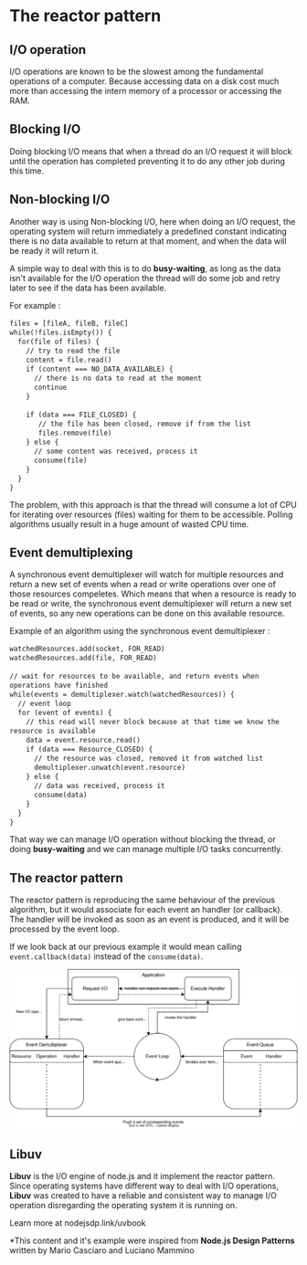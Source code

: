 # The reactor pattern

## I/O operation

I/O operations are known to be the slowest among the fundamental operations of a computer. Because accessing data on a disk cost much more than accessing the intern memory of a processor or accessing the RAM.

## Blocking I/O

Doing blocking I/O means that when a thread do an I/O request it will block until the operation has completed preventing it to do any other job during this time.

## Non-blocking I/O

Another way is using Non-blocking I/O, here when doing an I/O request, the operating system will return immediately a predefined constant indicating there is no data available to return at that moment, and when the data will be ready it will return it.

A simple way to deal with this is to do **busy-waiting**, as long as the data isn't available for the I/O operation the thread will do some job and retry later to see if the data has been available.

For example : 

```
files = [fileA, fileB, fileC]
while(!files.isEmpty()) {
  for(file of files) {
    // try to read the file
    content = file.read()
    if (content === NO_DATA_AVAILABLE) {
      // there is no data to read at the moment
      continue
    }
  
    if (data === FILE_CLOSED) {
       // the file has been closed, remove if from the list
       files.remove(file)
    } else {
      // some content was received, process it
      consume(file)
    }
  }
}
```

The problem, with this approach is that the thread will consume a lot of CPU for iterating over resources (files) waiting for them to be accessible. Polling algorithms usually result in a huge amount of wasted CPU time.


## Event demultiplexing

A synchronous event demultiplexer will watch for multiple resources and return a new set of events when a read or write operations over one of those resources compeletes.  Which means that when a resource is ready to be read or write, the synchronous event demultiplexer will return a new set of events, so any new operations can be done on this available resource.

Example of an algorithm using the synchronous event demultiplexer :

```
watchedResources.add(socket, FOR_READ)
watchedResources.add(file, FOR_READ)

// wait for resources to be available, and return events when operations have finished
while(events = demultiplexer.watch(watchedResources)) {
  // event loop
  for (event of events) {
    // this read will never block because at that time we know the resource is available
    data = event.resource.read()
    if (data === Resource_CLOSED) {
      // the resource was closed, removed it from watched list
      demultiplexer.unwatch(event.resource)    
    } else {
      // data was received, process it
      consume(data)
    }
  }
}
```

That way we can manage I/O operation without blocking the thread, or doing **busy-waiting** and we can manage multiple I/O tasks concurrently.

## The reactor pattern

The reactor pattern is reproducing the same behaviour of the previous algorithm, but it would associate for each event an handler (or callback).
The handler will be invoked as soon as an event is produced, and it will be processed by the event loop.

If we look back at our previous example it would mean calling `event.callback(data)` instead of the `consume(data)`.

![Reactor pattern schema](./img/reactor-pattern.svg)

## Libuv

**Libuv** is the I/O engine of node.js and it implement the reactor pattern. Since operating systems have different way to deal with I/O operations, **Libuv** was created to have a reliable and consistent way to manage I/O operation disregarding the operating system it is running on.

Learn more at nodejsdp.link/uvbook


*This content and it's example were inspired from **Node.js Design Patterns** written by Mario Casciaro and Luciano Mammino
